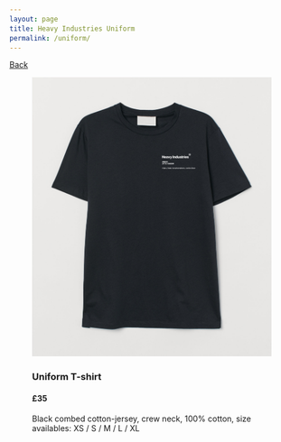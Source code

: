 ```yaml
---
layout: page
title: Heavy Industries Uniform
permalink: /uniform/
---
```


<div class="back">
    <a href="/">Back</a>
</div>

<div class="container">
    <div class="image uniform">
        <figure>
            <img src="/assets/images/uniform.jpg">
            <figcaption>
                <h3>Uniform T-shirt</h3>
                <h4 class="price out">£35</h4>
                <span>Black combed cotton-jersey, crew neck, 100% cotton, size availables: XS / S / M / L / XL</span>
            </figcaption>
        </figure>
    </div>
</div>